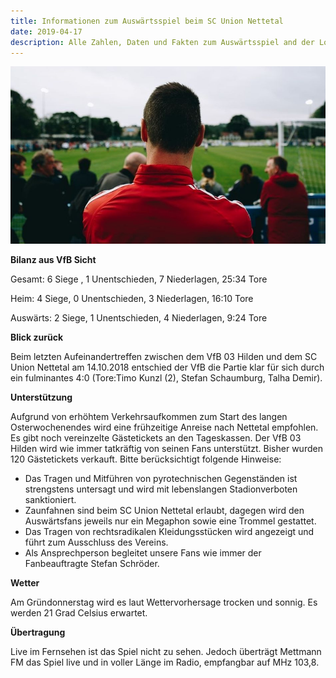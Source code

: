 ```yaml
---
title: Informationen zum Auswärtsspiel beim SC Union Nettetal
date: 2019-04-17
description: Alle Zahlen, Daten und Fakten zum Auswärtsspiel and der Lobbericher Straße.
---
```


![VfBHildenAuswaerts2](img/1200/16x9/VfBHildenAuswaerts2.jpg)

**Bilanz aus VfB Sicht**

Gesamt: 6 Siege , 1 Unentschieden, 7 Niederlagen, 25:34 Tore

Heim: 4 Siege, 0 Unentschieden, 3 Niederlagen, 16:10 Tore

Auswärts: 2 Siege, 1 Unentschieden, 4 Niederlagen, 9:24 Tore

**Blick zurück**

Beim letzten Aufeinandertreffen zwischen dem VfB 03 Hilden und dem SC Union Nettetal am 14.10.2018 entschied der VfB die Partie klar für sich durch ein fulminantes 4:0 (Tore:Timo Kunzl (2), Stefan Schaumburg, Talha Demir).

**Unterstützung**

Aufgrund von erhöhtem Verkehrsaufkommen zum Start des langen Osterwochenendes wird eine frühzeitige Anreise nach Nettetal empfohlen. Es gibt noch vereinzelte Gästetickets an den Tageskassen. Der VfB 03 Hilden wird wie immer tatkräftig von seinen Fans unterstützt. Bisher wurden 120 Gästetickets verkauft.
Bitte berücksichtigt folgende Hinweise:
* Das Tragen und Mitführen von pyrotechnischen Gegenständen ist strengstens untersagt und wird mit lebenslangen   Stadionverboten sanktioniert.
* Zaunfahnen sind beim SC Union Nettetal erlaubt, dagegen wird den Auswärtsfans jeweils nur ein Megaphon sowie    eine Trommel gestattet.
* Das Tragen von rechtsradikalen Kleidungsstücken wird angezeigt und führt zum Ausschluss des Vereins.
* Als Ansprechperson begleitet unsere Fans wie immer der Fanbeauftragte Stefan Schröder.

**Wetter**

Am Gründonnerstag wird es laut Wettervorhersage trocken und sonnig. Es werden 21 Grad Celsius erwartet.

**Übertragung**

Live im Fernsehen ist das Spiel nicht zu sehen. Jedoch überträgt Mettmann FM das Spiel live und in voller Länge im Radio, empfangbar auf MHz 103,8.